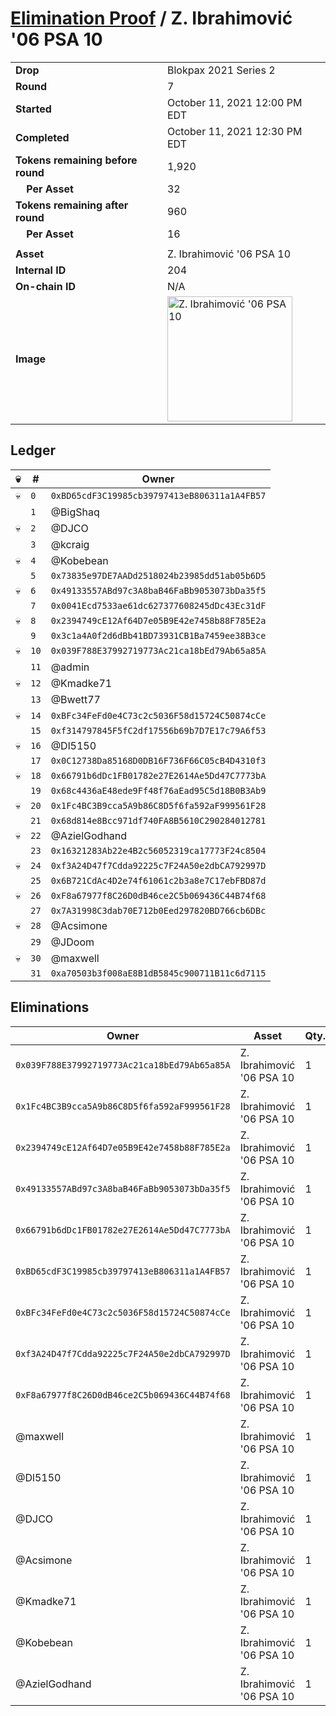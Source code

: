 # [Elimination Proof](./readme.md) / Z. Ibrahimović &#039;06 PSA 10

|||
|---|---|
| **Drop** | Blokpax 2021 Series 2 |
| **Round** | 7 |
| **Started** | October 11, 2021 12:00 PM EDT |
| **Completed** | October 11, 2021 12:30 PM EDT |
| **Tokens remaining before round** | 1,920 |
| **&nbsp;&nbsp;&nbsp;&nbsp;Per Asset** | 32 |
| **Tokens remaining after round** | 960 |
| **&nbsp;&nbsp;&nbsp;&nbsp;Per Asset** | 16 |
| | |
| **Asset** | Z. Ibrahimović &#039;06 PSA 10 |
| **Internal ID** | 204 |
| **On-chain ID** | N/A |
| **Image** | <img src="https://tcdn.blokpax.com/9484ebfa-63bc-47ea-a383-411f668dbec4/2a27976226e75d10fe028e95d06b47f62c47a3d66e4ffc5b4442f0855827f3ee.jpg" height="200" alt="Z. Ibrahimović &#039;06 PSA 10" /> |

## Ledger

| 💀 | # | Owner |
| --- | --- | --- |
| 💀 | `0` | `0xBD65cdF3C19985cb39797413eB806311a1A4FB57` |
|  | `1` | @BigShaq |
| 💀 | `2` | @DJCO |
|  | `3` | @kcraig |
| 💀 | `4` | @Kobebean |
|  | `5` | `0x73835e97DE7AADd2518024b23985dd51ab05b6D5` |
| 💀 | `6` | `0x49133557ABd97c3A8baB46FaBb9053073bDa35f5` |
|  | `7` | `0x0041Ecd7533ae61dc627377608245dDc43Ec31dF` |
| 💀 | `8` | `0x2394749cE12Af64D7e05B9E42e7458b88F785E2a` |
|  | `9` | `0x3c1a4A0f2d6dBb41BD73931CB1Ba7459ee38B3ce` |
| 💀 | `10` | `0x039F788E37992719773Ac21ca18bEd79Ab65a85A` |
|  | `11` | @admin |
| 💀 | `12` | @Kmadke71 |
|  | `13` | @Bwett77 |
| 💀 | `14` | `0xBFc34FeFd0e4C73c2c5036F58d15724C50874cCe` |
|  | `15` | `0xf314797845F5fC2df17556b69b7D7E17c79A6f53` |
| 💀 | `16` | @Dl5150 |
|  | `17` | `0x0C12738Da85168D0DB16F736F66C05cB4D4310f3` |
| 💀 | `18` | `0x66791b6dDc1FB01782e27E2614Ae5Dd47C7773bA` |
|  | `19` | `0x68c4436aE48ede9Ff48f76aEad95C5d18B0B3Ab9` |
| 💀 | `20` | `0x1Fc4BC3B9cca5A9b86C8D5f6fa592aF999561F28` |
|  | `21` | `0x68d814e8Bcc971df740FA8B5610C290284012781` |
| 💀 | `22` | @AzielGodhand |
|  | `23` | `0x16321283Ab22e4B2c56052319ca17773F24c8504` |
| 💀 | `24` | `0xf3A24D47f7Cdda92225c7F24A50e2dbCA792997D` |
|  | `25` | `0x6B721CdAc4D2e74f61061c2b3a8e7C17ebFBD87d` |
| 💀 | `26` | `0xF8a67977f8C26D0dB46ce2C5b069436C44B74f68` |
|  | `27` | `0x7A31998C3dab70E712b0Eed297820BD766cb6DBc` |
| 💀 | `28` | @Acsimone |
|  | `29` | @JDoom |
| 💀 | `30` | @maxwell |
|  | `31` | `0xa70503b3f008aE8B1dB5845c900711B11c6d7115` |


## Eliminations

| Owner | Asset | Qty. | Transaction |
| --- | --- | --- | --- |
| `0x039F788E37992719773Ac21ca18bEd79Ab65a85A` | Z. Ibrahimović '06 PSA 10 | 1 | [Polygonscan](https://polygonscan.com/tx/0x2c23a13d494bc460cef46d29c5cdfa028b22afbcfcc4389e4cdb3fcb605beef3) |
| `0x1Fc4BC3B9cca5A9b86C8D5f6fa592aF999561F28` | Z. Ibrahimović '06 PSA 10 | 1 | [Polygonscan](https://polygonscan.com/tx/0x0e1edd204d8312ab522c20d7f61520b528c269cf08c47446f7673d4a52df4289) |
| `0x2394749cE12Af64D7e05B9E42e7458b88F785E2a` | Z. Ibrahimović '06 PSA 10 | 1 | [Polygonscan](https://polygonscan.com/tx/0x418f8804232f27c6830c73b6f560811c784449feadfbd681cab9d20ec7a23ad7) |
| `0x49133557ABd97c3A8baB46FaBb9053073bDa35f5` | Z. Ibrahimović '06 PSA 10 | 1 | [Polygonscan](https://polygonscan.com/tx/0x695667fbdb5a7bcf90582d64c0214c77d3f61091be0b450c74dba0a8961b7dc8) |
| `0x66791b6dDc1FB01782e27E2614Ae5Dd47C7773bA` | Z. Ibrahimović '06 PSA 10 | 1 | [Polygonscan](https://polygonscan.com/tx/0x113b2faf6bd87174ce70fd320baea9e2e963563d04cb50629a6956a1842e9828) |
| `0xBD65cdF3C19985cb39797413eB806311a1A4FB57` | Z. Ibrahimović '06 PSA 10 | 1 | [Polygonscan](https://polygonscan.com/tx/0x2dd7d482d116980ff047c83c94e22bca4ad1f843ad49de7bd5ec2520673deb31) |
| `0xBFc34FeFd0e4C73c2c5036F58d15724C50874cCe` | Z. Ibrahimović '06 PSA 10 | 1 | [Polygonscan](https://polygonscan.com/tx/0x94f75751bd120830929df2b3a73140fe3e03fe09d5d837e78bb3ee99d455a293) |
| `0xf3A24D47f7Cdda92225c7F24A50e2dbCA792997D` | Z. Ibrahimović '06 PSA 10 | 1 | [Polygonscan](https://polygonscan.com/tx/0xf6fb6696da3fa2bc181eed5b0897bf3e9011ecb08cf78a029f70a214bb82e1ab) |
| `0xF8a67977f8C26D0dB46ce2C5b069436C44B74f68` | Z. Ibrahimović '06 PSA 10 | 1 | [Polygonscan](https://polygonscan.com/tx/0x1211a992753cb27c8a9427d38b1f9547ffa69f4aeeb548569bb8fbee6119162c) |
| @maxwell | Z. Ibrahimović '06 PSA 10 | 1 | [Polygonscan](https://polygonscan.com/tx/0xac12359a56359c225cb0c8dd8b15c47dfb8e1cfba0fb1043711dbb5431a3d7d4) |
| @Dl5150 | Z. Ibrahimović '06 PSA 10 | 1 | [Polygonscan](https://polygonscan.com/tx/0x2216b331bbb1d20818c2f83fb6a6b03a08bd6b1de122fbb0766032b9cb79ad6f) |
| @DJCO | Z. Ibrahimović '06 PSA 10 | 1 | [Polygonscan](https://polygonscan.com/tx/0x8bb615740023893a90cfd227ad868c22ef2053ab55900ee8d5d26f6c5d6ea0ff) |
| @Acsimone | Z. Ibrahimović '06 PSA 10 | 1 | [Polygonscan](https://polygonscan.com/tx/0x6815b6354676e3ac32b90387d85e1beaaac8eef2084a52f298f048b9e0345ee1) |
| @Kmadke71 | Z. Ibrahimović '06 PSA 10 | 1 | [Polygonscan](https://polygonscan.com/tx/0x2d9bce3517e1add925f5992b801f375b2533c9618b54357b94e0de8976ef41fa) |
| @Kobebean | Z. Ibrahimović '06 PSA 10 | 1 | [Polygonscan](https://polygonscan.com/tx/0x14c1f7a05237ff532d445f17d1e5b7a118e35365e6ca220c071b6eda3e9bc8ac) |
| @AzielGodhand | Z. Ibrahimović '06 PSA 10 | 1 | [Polygonscan](https://polygonscan.com/tx/0x1b2d21ce360fcc2f7c611154e093b20a766886e2a7bff05937490e7124237a39) |
